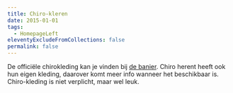 ```yaml
---
title: Chiro-kleren
date: 2015-01-01
tags:
  - HomepageLeft
eleventyExcludeFromCollections: false
permalink: false
---
```


De officiële chirokleding kan je vinden bij [de banier](https://www.debanier.be/). Chiro herent heeft ook hun eigen kleding, daarover komt meer info wanneer het beschikbaar is. Chiro-kleding is niet verplicht, maar wel leuk.
